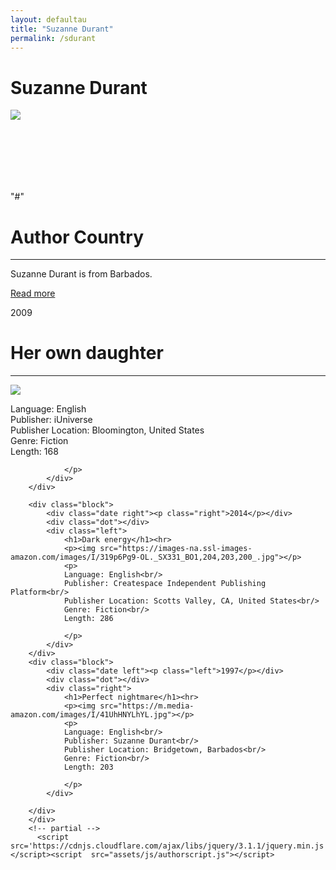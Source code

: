 ```yaml
---
layout: defaultau
title: "Suzanne Durant"
permalink: /sdurant
---
```

<!-- partial:index.partial.html -->
<div class="content">
    <h1> Suzanne Durant </h1>
    <div class="quote">
        <div><img src="https://m.media-amazon.com/images/I/61jVxQ1zAsL._SX450_.jpg" class="logo"></div>
    </div>
    <div class="timeline">
        <div style="padding-bottom:100px;"></div>
        <div class="block">
            <div class="date right"><p class="right"> "#" </p></div>
            <div class="dot"></div>
            <div class="left first">
                <h1>Author Country</h1><hr>
            <p> Suzanne Durant is from Barbados.</p>
                <a href="#">Read more</a>
            </div>
        </div>
        <div class="block">
            <div class="date left"><p class="left">2009</p></div>
            <div class="dot"></div>
            <div class="right">
                <h1>Her own daughter</h1><hr>
                <p><img src="https://images-na.ssl-images-amazon.com/images/I/315d3PBvIdL._SX311_BO1,204,203,200_.jpg"></p>
                <p>
                Language: English<br/>
                Publisher: iUniverse<br/>
                Publisher Location: Bloomington, United States<br/>
                Genre: Fiction<br/>
                Length: 168

                </p>
            </div>
        </div>

        <div class="block">
            <div class="date right"><p class="right">2014</p></div>
            <div class="dot"></div>
            <div class="left">
                <h1>Dark energy</h1><hr>
                <p><img src="https://images-na.ssl-images-amazon.com/images/I/319p6Pg9-OL._SX331_BO1,204,203,200_.jpg"></p>
                <p>
                Language: English<br/>
                Publisher: Createspace Independent Publishing Platform<br/>
                Publisher Location: Scotts Valley, CA, United States<br/>
                Genre: Fiction<br/>
                Length: 286

                </p>
            </div>
        </div>
        <div class="block">
            <div class="date left"><p class="left">1997</p></div>
            <div class="dot"></div>
            <div class="right">
                <h1>Perfect nightmare</h1><hr>
                <p><img src="https://m.media-amazon.com/images/I/41UhHNYLhYL.jpg"></p>
                <p>
                Language: English<br/>
                Publisher: Suzanne Durant<br/>
                Publisher Location: Bridgetown, Barbados<br/>
                Genre: Fiction<br/>
                Length: 203

                </p>
            </div>

        </div>
        </div>
        <!-- partial -->
          <script src='https://cdnjs.cloudflare.com/ajax/libs/jquery/3.1.1/jquery.min.js'></script><script  src="assets/js/authorscript.js"></script>
